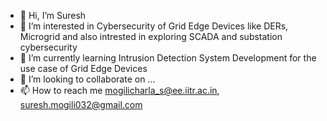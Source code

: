 - 👋 Hi, I’m Suresh
- 👀 I’m interested in Cybersecurity of Grid Edge Devices like DERs, Microgrid and also intrested in exploring SCADA and substation cybersecurity
- 🌱 I’m currently learning Intrusion Detection System Development for the use case of Grid Edge Devices
- 💞️ I’m looking to collaborate on ...
- 📫 How to reach me mogilicharla_s@ee.iitr.ac.in, suresh.mogili032@gmail.com

<!---
19914039/19914039 is a ✨ special ✨ repository because its `README.md` (this file) appears on your GitHub profile.
You can click the Preview link to take a look at your changes.
--->
